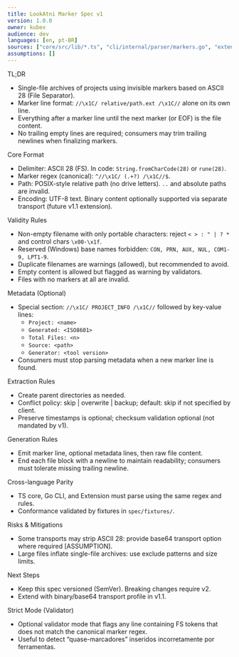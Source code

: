 ```yaml
---
title: LookAtni Marker Spec v1
version: 1.0.0
owner: kubex
audience: dev
languages: [en, pt-BR]
sources: ["core/src/lib/*.ts", "cli/internal/parser/markers.go", "extension/src/*"]
assumptions: []
---
```


TL;DR
- Single-file archives of projects using invisible markers based on ASCII 28 (File Separator).
- Marker line format: `//\x1C/ relative/path.ext /\x1C//` alone on its own line.
- Everything after a marker line until the next marker (or EOF) is the file content.
- No trailing empty lines are required; consumers may trim trailing newlines when finalizing markers.

Core Format
- Delimiter: ASCII 28 (FS). In code: `String.fromCharCode(28)` or `rune(28)`.
- Marker regex (canonical): `^//\x1C/ (.+?) /\x1C//$`.
- Path: POSIX-style relative path (no drive letters). `..` and absolute paths are invalid.
- Encoding: UTF-8 text. Binary content optionally supported via separate transport (future v1.1 extension).

Validity Rules
- Non-empty filename with only portable characters: reject `< > : " | ? *` and control chars `\x00-\x1f`.
- Reserved (Windows) base names forbidden: `CON, PRN, AUX, NUL, COM1-9, LPT1-9`.
- Duplicate filenames are warnings (allowed), but recommended to avoid.
- Empty content is allowed but flagged as warning by validators.
- Files with no markers at all are invalid.

Metadata (Optional)
- Special section: `//\x1C/ PROJECT_INFO /\x1C//` followed by key-value lines:
  - `Project: <name>`
  - `Generated: <ISO8601>`
  - `Total Files: <n>`
  - `Source: <path>`
  - `Generator: <tool version>`
- Consumers must stop parsing metadata when a new marker line is found.

Extraction Rules
- Create parent directories as needed.
- Conflict policy: skip | overwrite | backup; default: skip if not specified by client.
- Preserve timestamps is optional; checksum validation optional (not mandated by v1).

Generation Rules
- Emit marker line, optional metadata lines, then raw file content.
- End each file block with a newline to maintain readability; consumers must tolerate missing trailing newline.

Cross-language Parity
- TS core, Go CLI, and Extension must parse using the same regex and rules.
- Conformance validated by fixtures in `spec/fixtures/`.

Risks & Mitigations
- Some transports may strip ASCII 28: provide base64 transport option where required [ASSUMPTION].
- Large files inflate single-file archives: use exclude patterns and size limits.

Next Steps
- Keep this spec versioned (SemVer). Breaking changes require v2.
- Extend with binary/base64 transport profile in v1.1.

Strict Mode (Validator)
- Optional validator mode that flags any line containing FS tokens that does not match the canonical marker regex.
- Useful to detect “quase-marcadores” inseridos incorretamente por ferramentas.
